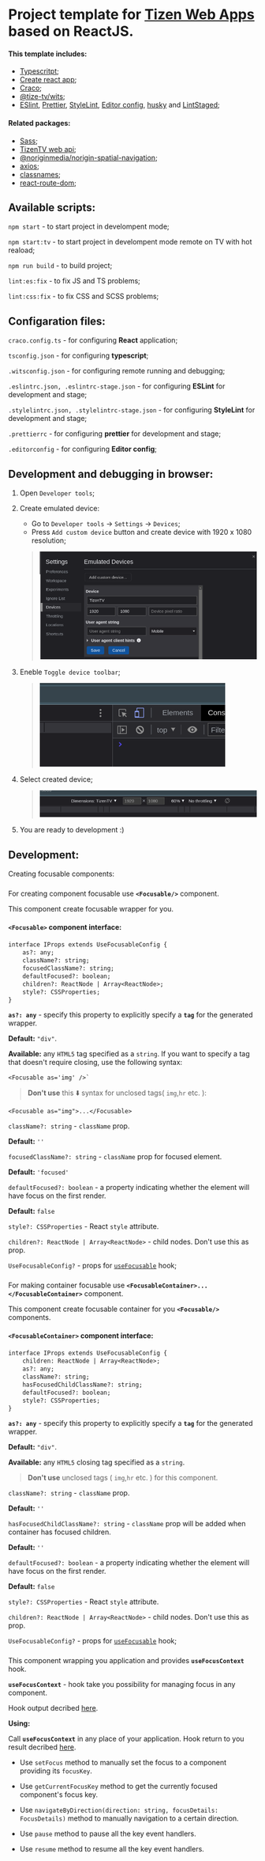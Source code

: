 # Project template for [Tizen Web Apps](https://docs.tizen.org/application/web/index) based on ReactJS.

#### This template includes:

- [Typescritpt](https://www.npmjs.com/package/typescript);
- [Create react app](https://www.npmjs.com/package/create-react-app);
- [Craco](https://www.npmjs.com/package/@craco/craco);
- [@tize-tv/wits](https://github.com/Samsung/Wits);
- [ESlint](https://www.npmjs.com/package/eslint), [Prettier](https://www.npmjs.com/package/prettier), [StyleLint](https://www.npmjs.com/package/stylelint), [Editor config](https://editorconfig.org/), [husky](https://www.npmjs.com/package/husky) and [LintStaged](https://www.npmjs.com/package/lint-staged);

#### Related packages:
- [Sass](https://www.npmjs.com/package/sass);
- [TizenTV web api](https://www.npmjs.com/package/tizen-tv-webapis);
- [@noriginmedia/norigin-spatial-navigation](https://www.npmjs.com/package/@noriginmedia/norigin-spatial-navigation);
- [axios](https://www.npmjs.com/package/axios);
- [classnames](https://www.npmjs.com/package/classnames);
- [react-route-dom](https://reactrouter.com/en/main);

## Available scripts:

`npm start` - to start project in develompent mode;

`npm start:tv` - to start project in develompent mode remote on TV with hot reaload;

`npm run build` - to build project;

`lint:es:fix` - to fix JS and TS problems;

`lint:css:fix` - to fix CSS and SCSS problems;

## Configaration files:

`craco.config.ts` - for configuring __React__ application;

`tsconfig.json` - for configuring __typescript__;

`.witsconfig.json` - for configuring remote running and debugging;

`.eslintrc.json, .eslintrc-stage.json` - for configuring __ESLint__ for development and stage;

`.stylelintrc.json, .stylelintrc-stage.json` - for configuring __StyleLint__ for development and stage;

`.prettierrc` - for configuring __prettier__ for development and stage;

`.editorconfig` - for configuring __Editor config__;

## Development and debugging in browser:

1. Open `Developer tools`;

2. Create emulated device:
    
    - Go to `Developer tools` -> `Settings` -> `Devices`;
    - Press `Add custom device` button and create device with 1920 x 1080 resolution;
    > ![Device creating UI image](readme_assets/emulated-devices.png)

3. Eneble `Toggle device toolbar`;
    > ![Toolbar image](readme_assets/device-toolbar.png)

4. Select created device;
    > ![Selecting device image](readme_assets/select-device.png)

5. You are ready to development :)

## Development:

Creating focusable components:

### __<Focusable/>__

For creating component focusable use __`<Focusable/>`__ component. 

This component create focusable wrapper for you.

#### __`<Focusable>`__ component interface:

    interface IProps extends UseFocusableConfig {
	    as?: any;
	    className?: string;
	    focusedClassName?: string;
	    defaultFocused?: boolean;
	    children?: ReactNode | Array<ReactNode>;
	    style?: CSSProperties;
    }

__`as?: any`__ - specify this property to explicitly specify a __`tag`__ for the generated wrapper. 

__Default:__ `"div"`.

__Available:__ any `HTML5` tag specified as a `string`. If you want to specify a tag that doesn't require closing, use the following syntax: 

```
<Focusable as='img' />`
```

> __Don't use__ this ⬇️ syntax for unclosed tags( `img`,`hr` etc. ): 

```
<Focusable as="img">...</Focusable>
```

`className?: string` - `className` prop.

__Default:__ `''`

`focusedClassName?: string` - `className` prop for focused element.

__Default:__ `'focused'`

`defaultFocused?: boolean` - 
a property indicating whether the element will have focus on the first render.

__Default:__ `false`

`style?: CSSProperties` - React `style` attribute.

`children?: ReactNode | Array<ReactNode>` - child nodes. Don't use this as prop.

`UseFocusableConfig?` - props for [`useFocusable`](https://github.com/NoriginMedia/norigin-spatial-navigation#usefocusable-hook) hook; 

### __<FocusableContainer/>__

For making container focusable use __`<FocusableContainer>...</FocusableContainer>`__ component. 

This component create focusable container for you __`<Focusable/>`__ components.

#### __`<FocusableContainer>`__ component interface:

    interface IProps extends UseFocusableConfig {
	    children: ReactNode | Array<ReactNode>;
    	as?: any;
	    className?: string;
	    hasFocusedChildClassName?: string;
	    defaultFocused?: boolean;
	    style?: CSSProperties;
    }


__`as?: any`__ - specify this property to explicitly specify a __`tag`__ for the generated wrapper. 

__Default:__ `"div"`.

__Available:__ any `HTML5` closing tag specified as a `string`.

> __Don't use__ unclosed tags ( `img`,`hr` etc. ) for this component. 

`className?: string` - `className` prop.

__Default:__ `''`

`hasFocusedChildClassName?: string` - `className` prop will be added  when container has focused children.

__Default:__ `''`

`defaultFocused?: boolean` - 
a property indicating whether the element will have focus on the first render.

__Default:__ `false`

`style?: CSSProperties` - React `style` attribute.

`children?: ReactNode | Array<ReactNode>` - child nodes. Don't use this as prop.

`UseFocusableConfig?` - props for [`useFocusable`](https://github.com/NoriginMedia/norigin-spatial-navigation#usefocusable-hook) hook; 

### <FocusProvider />

This component wrapping you application and provides __`useFocusContext`__ hook.

__`useFocusContext`__ - hook take you possibility for managing focus in any component.

Hook output decribed [here](https://github.com/NoriginMedia/norigin-spatial-navigation#hook-output).

__Using:__

Call __`useFocusContext`__ in any place of your application. Hook return to you result decribed [here](https://github.com/NoriginMedia/norigin-spatial-navigation#hook-output).

- Use `setFocus` method to manually set the focus to a component providing its `focusKey`.

- Use `getCurrentFocusKey` method to get the currently focused component's focus key.

- Use `navigateByDirection(direction: string, focusDetails: FocusDetails)` method to manually navigation to a certain direction.

- Use `pause` method to pause all the key event handlers.

- Use `resume` method to resume all the key event handlers.